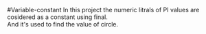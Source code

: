 #Variable-constant
In this project the numeric litrals of PI values are cosidered as a constant using final.<br>
And it's used to find the value of circle.

